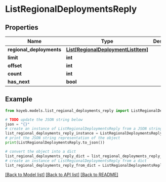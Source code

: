 # ListRegionalDeploymentsReply


## Properties

Name | Type | Description | Notes
------------ | ------------- | ------------- | -------------
**regional_deployments** | [**List[RegionalDeploymentListItem]**](RegionalDeploymentListItem.md) |  | [optional] 
**limit** | **int** |  | [optional] 
**offset** | **int** |  | [optional] 
**count** | **int** |  | [optional] 
**has_next** | **bool** |  | [optional] 

## Example

```python
from koyeb.models.list_regional_deployments_reply import ListRegionalDeploymentsReply

# TODO update the JSON string below
json = "{}"
# create an instance of ListRegionalDeploymentsReply from a JSON string
list_regional_deployments_reply_instance = ListRegionalDeploymentsReply.from_json(json)
# print the JSON string representation of the object
print(ListRegionalDeploymentsReply.to_json())

# convert the object into a dict
list_regional_deployments_reply_dict = list_regional_deployments_reply_instance.to_dict()
# create an instance of ListRegionalDeploymentsReply from a dict
list_regional_deployments_reply_from_dict = ListRegionalDeploymentsReply.from_dict(list_regional_deployments_reply_dict)
```
[[Back to Model list]](../README.md#documentation-for-models) [[Back to API list]](../README.md#documentation-for-api-endpoints) [[Back to README]](../README.md)


